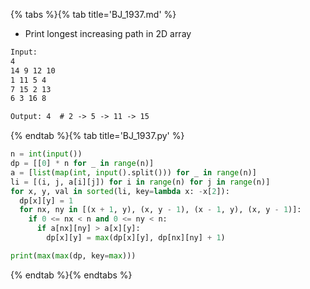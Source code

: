 {% tabs %}{% tab title='BJ_1937.md' %}

* Print longest increasing path in 2D array

```txt
Input:
4
14 9 12 10
1 11 5 4
7 15 2 13
6 3 16 8

Output: 4  # 2 -> 5 -> 11 -> 15
```

{% endtab %}{% tab title='BJ_1937.py' %}

```py
n = int(input())
dp = [[0] * n for _ in range(n)]
a = [list(map(int, input().split())) for _ in range(n)]
li = [(i, j, a[i][j]) for i in range(n) for j in range(n)]
for x, y, val in sorted(li, key=lambda x: -x[2]):
  dp[x][y] = 1
  for nx, ny in [(x + 1, y), (x, y - 1), (x - 1, y), (x, y - 1)]:
    if 0 <= nx < n and 0 <= ny < n:
      if a[nx][ny] > a[x][y]:
        dp[x][y] = max(dp[x][y], dp[nx][ny] + 1)

print(max(max(dp, key=max)))
```

{% endtab %}{% endtabs %}
